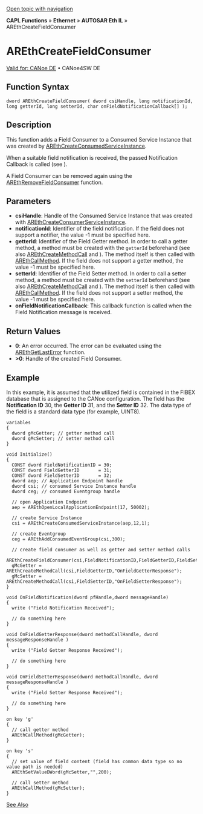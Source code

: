 [Open topic with navigation](../../../../../../CANoeDEFamily.htm#Topics/CAPLFunctions/IP/AUTOSARethIL/Functions/CAPLfunctionAREthCreateFieldConsumer.md)

**CAPL Functions** » **Ethernet** » **AUTOSAR Eth IL** » AREthCreateFieldConsumer

# AREthCreateFieldConsumer

[Valid for: CANoe DE](../../../../Shared/FeatureAvailability.md) • CANoe4SW DE

## Function Syntax

```
dword AREthCreateFieldConsumer( dword csiHandle, long notificationId, long getterId, long setterId, char onFieldNotificationCallback[] );
```

## Description

This function adds a Field Consumer to a Consumed Service Instance that was created by [AREthCreateConsumedServiceInstance](CAPLfunctionAREthCreateConsumedServiceInstance.md).

When a suitable field notification is received, the passed Notification Callback is called (see [<OnAREthFieldNotification>](CAPLfunctionOnAREthFieldNotification.md)).

A Field Consumer can be removed again using the [AREthRemoveFieldConsumer](CAPLfunctionAREthRemoveFieldConsumer.md) function.

## Parameters

- **csiHandle**: Handle of the Consumed Service Instance that was created with [AREthCreateConsumerServiceInstance](CAPLfunctionAREthCreateConsumedServiceInstance.md).
- **notificationId**: Identifier of the field notification. If the field does not support a notifier, the value -1 must be specified here.
- **getterId**: Identifier of the Field Getter method. In order to call a getter method, a method must be created with the `getterId` beforehand (see also [AREthCreateMethodCall](CAPLfunctionAREthCreateMethodCall.md) and [<OnAREthMethodResponse>](CAPLfunctionOnAREthMethodResponse.md)). The method itself is then called with [AREthCallMethod](CAPLfunctionAREthCallMethod.md). If the field does not support a getter method, the value -1 must be specified here.
- **setterId**: Identifier of the Field Setter method. In order to call a setter method, a method must be created with the `setterId` beforehand (see also [AREthCreateMethodCall](CAPLfunctionAREthCreateMethodCall.md) and [<OnAREthMethodResponse>](CAPLfunctionOnAREthMethodResponse.md)). The method itself is then called with [AREthCallMethod](CAPLfunctionAREthCallMethod.md). If the field does not support a setter method, the value -1 must be specified here.
- **onFieldNotificationCallback**: This callback function is called when the Field Notification message is received.

## Return Values

- **0**: An error occurred. The error can be evaluated using the [AREthGetLastError](CAPLfunctionAREthGetLastError.md) function.
- **>0**: Handle of the created Field Consumer.

## Example

In this example, it is assumed that the utilized field is contained in the FIBEX database that is assigned to the CANoe configuration. The field has the **Notification ID** 30, the **Getter ID** 31, and the **Setter ID** 32. The data type of the field is a standard data type (for example, UINT8).

```plaintext
variables
{
  dword gMcGetter; // getter method call
  dword gMcSetter; // setter method call
}

void Initialize()
{
  CONST dword FieldNotificationID = 30;
  CONST dword FieldGetterID       = 31;
  CONST dword FieldSetterID       = 32;
  dword aep; // Application Endpoint handle
  dword csi; // consumed Service Instance handle
  dword ceg; // consumed Eventgroup handle

  // open Application Endpoint
  aep = AREthOpenLocalApplicationEndpoint(17, 50002);

  // create Service Instance
  csi = AREthCreateConsumedServiceInstance(aep,12,1);

  // create Eventgroup
  ceg = AREthAddConsumedEventGroup(csi,300);

  // create field consumer as well as getter and setter method calls
  AREthCreateFieldConsumer(csi,FieldNotificationID,FieldGetterID,FieldSetterID,"OnFieldNotification");
  gMcGetter = AREthCreateMethodCall(csi,FieldGetterID,"OnFieldGetterResponse");
  gMcSetter = AREthCreateMethodCall(csi,FieldSetterID,"OnFieldSetterResponse");
}

void OnFieldNotification(dword pfHandle,dword messageHandle)
{
  write ("Field Notification Received");

  // do something here
}

void OnFieldGetterResponse(dword methodCallHandle, dword messageResponseHandle )
{
  write ("Field Getter Response Received");

  // do something here
}

void OnFieldSetterResponse(dword methodCallHandle, dword messageResponseHandle )
{
  write ("Field Setter Response Received");

  // do something here
}

on key 'g'
{
  // call getter method
  AREthCallMethod(gMcGetter);
}

on key 's'
{
  // set value of field content (field has common data type so no value path is needed)
  AREthSetValueDWord(gMcSetter,"",200);

  // call setter method
  AREthCallMethod(gMcSetter);
}
```

[See Also](javascript:void(0);)